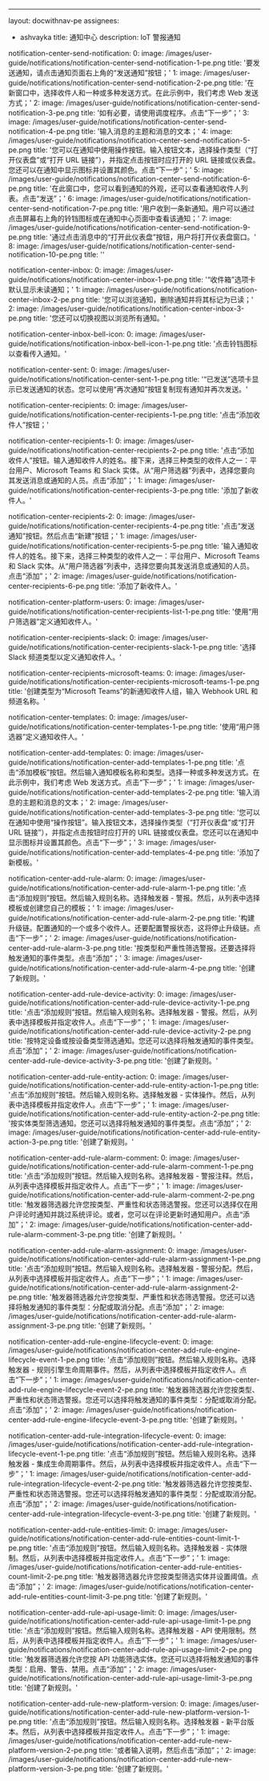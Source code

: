 ---
layout: docwithnav-pe
assignees:
- ashvayka
title: 通知中心
description: IoT 警报通知

notification-center-send-notification:
    0:
        image: /images/user-guide/notifications/notification-center-send-notification-1-pe.png
        title: '要发送通知，请点击通知页面右上角的“发送通知”按钮；'
    1:
        image: /images/user-guide/notifications/notification-center-send-notification-2-pe.png
        title: '在新窗口中，选择收件人和一种或多种发送方式。在此示例中，我们考虑 Web 发送方式；'
    2:
        image: /images/user-guide/notifications/notification-center-send-notification-3-pe.png
        title: '如有必要，请使用调度程序。点击“下一步”；'
    3:
        image: /images/user-guide/notifications/notification-center-send-notification-4-pe.png
        title: '输入消息的主题和消息的文本；'
    4:
        image: /images/user-guide/notifications/notification-center-send-notification-5-pe.png
        title: '您可以在通知中使用操作按钮。输入按钮文本，选择操作类型（“打开仪表盘”或“打开 URL 链接”），并指定点击按钮时应打开的 URL 链接或仪表盘。您还可以在通知中显示图标并设置其颜色。点击“下一步”；'
    5:
        image: /images/user-guide/notifications/notification-center-send-notification-6-pe.png
        title: '在此窗口中，您可以看到通知的外观，还可以查看通知收件人列表。点击“发送”；'
    6:
        image: /images/user-guide/notifications/notification-center-send-notification-7-pe.png
        title: '用户收到一条新通知。用户可以通过点击屏幕右上角的铃铛图标或在通知中心页面中查看该通知；'
    7:
        image: /images/user-guide/notifications/notification-center-send-notification-9-pe.png
        title: '通过点击消息中的“打开此仪表盘”按钮，用户将打开仪表盘窗口。'
    8:
        image: /images/user-guide/notifications/notification-center-send-notification-10-pe.png
        title: ''

notification-center-inbox:
    0:
        image: /images/user-guide/notifications/notification-center-inbox-1-pe.png
        title: '“收件箱”选项卡默认显示未读通知；'
    1:
        image: /images/user-guide/notifications/notification-center-inbox-2-pe.png
        title: '您可以浏览通知，删除通知并将其标记为已读；'
    2:
        image: /images/user-guide/notifications/notification-center-inbox-3-pe.png
        title: '您还可以切换视图以浏览所有通知。'

notification-center-inbox-bell-icon:
    0:
        image: /images/user-guide/notifications/notification-inbox-bell-icon-1-pe.png
        title: '点击铃铛图标以查看传入通知。'

notification-center-sent:
    0:
        image: /images/user-guide/notifications/notification-center-sent-1-pe.png
        title: '“已发送”选项卡显示已发送通知的状态。您可以使用“再次通知”按钮复制现有通知并再次发送。'

notification-center-recipients:
    0:
        image: /images/user-guide/notifications/notification-center-recipients-1-pe.png
        title: '点击“添加收件人”按钮；'

notification-center-recipients-1:
    0:
        image: /images/user-guide/notifications/notification-center-recipients-2-pe.png
        title: '点击“添加收件人”按钮。输入通知收件人的姓名。接下来，选择三种类型的收件人之一：平台用户、Microsoft Teams 和 Slack 实体。从“用户筛选器”列表中，选择您要向其发送消息或通知的人员。点击“添加”；'
    1:
        image: /images/user-guide/notifications/notification-center-recipients-3-pe.png
        title: '添加了新收件人。'

notification-center-recipients-2:
    0:
        image: /images/user-guide/notifications/notification-center-recipients-4-pe.png
        title: '点击“发送通知”按钮。然后点击“新建”按钮；'
    1:
        image: /images/user-guide/notifications/notification-center-recipients-5-pe.png
        title: '输入通知收件人的姓名。接下来，选择三种类型的收件人之一：平台用户、Microsoft Teams 和 Slack 实体。从“用户筛选器”列表中，选择您要向其发送消息或通知的人员。点击“添加”；'
    2:
        image: /images/user-guide/notifications/notification-center-recipients-6-pe.png
        title: '添加了新收件人。'

notification-center-platform-users:
    0:
        image: /images/user-guide/notifications/notification-center-recipients-list-1-pe.png
        title: '使用“用户筛选器”定义通知收件人。'

notification-center-recipients-slack:
    0:
        image: /images/user-guide/notifications/notification-center-recipients-slack-1-pe.png
        title: '选择 Slack 频道类型以定义通知收件人。'

notification-center-recipients-microsoft-teams:
    0:
        image: /images/user-guide/notifications/notification-center-recipients-microsoft-teams-1-pe.png
        title: '创建类型为“Microsoft Teams”的新通知收件人组，输入 Webhook URL 和频道名称。'

notification-center-templates:
    0:
        image: /images/user-guide/notifications/notification-center-templates-1-pe.png
        title: '使用“用户筛选器”定义通知收件人。'

notification-center-add-templates:
    0:
        image: /images/user-guide/notifications/notification-center-add-templates-1-pe.png
        title: '点击“添加模板”按钮。然后输入通知模板名称和类型。选择一种或多种发送方式。在此示例中，我们考虑 Web 发送方式。点击“下一步”；'
    1:
        image: /images/user-guide/notifications/notification-center-add-templates-2-pe.png
        title: '输入消息的主题和消息的文本；'
    2:
        image: /images/user-guide/notifications/notification-center-add-templates-3-pe.png
        title: '您可以在通知中使用“操作按钮”。输入按钮文本，选择操作类型（“打开仪表盘”或“打开 URL 链接”），并指定点击按钮时应打开的 URL 链接或仪表盘。您还可以在通知中显示图标并设置其颜色。点击“下一步”；'
    3:
        image: /images/user-guide/notifications/notification-center-add-templates-4-pe.png
        title: '添加了新模板。'

notification-center-add-rule-alarm:
    0:
        image: /images/user-guide/notifications/notification-center-add-rule-alarm-1-pe.png
        title: '点击“添加规则”按钮。然后输入规则名称。选择触发器 - 警报。然后，从列表中选择模板或创建您自己的模板；'
    1:
        image: /images/user-guide/notifications/notification-center-add-rule-alarm-2-pe.png
        title: '构建升级链。配置通知的一个或多个收件人。还要配置警报状态，这将停止升级链。点击“下一步”；'
    2:
        image: /images/user-guide/notifications/notification-center-add-rule-alarm-3-pe.png
        title: '按类型和严重性筛选警报。还要选择将触发通知的事件类型。点击“添加”；'
    3:
        image: /images/user-guide/notifications/notification-center-add-rule-alarm-4-pe.png
        title: '创建了新规则。'

notification-center-add-rule-device-activity:
    0:
        image: /images/user-guide/notifications/notification-center-add-rule-device-activity-1-pe.png
        title: '点击“添加规则”按钮。然后输入规则名称。选择触发器 - 警报。然后，从列表中选择模板并指定收件人。点击“下一步”；'
    1:
        image: /images/user-guide/notifications/notification-center-add-rule-device-activity-2-pe.png
        title: '按特定设备或按设备类型筛选通知。您还可以选择将触发通知的事件类型。点击“添加”；'
    2:
        image: /images/user-guide/notifications/notification-center-add-rule-device-activity-3-pe.png
        title: '创建了新规则。'

notification-center-add-rule-entity-action:
    0:
        image: /images/user-guide/notifications/notification-center-add-rule-entity-action-1-pe.png
        title: '点击“添加规则”按钮。然后输入规则名称。选择触发器 - 实体操作。然后，从列表中选择模板并指定收件人。点击“下一步”；'
    1:
        image: /images/user-guide/notifications/notification-center-add-rule-entity-action-2-pe.png
        title: '按实体类型筛选通知。您还可以选择将触发通知的事件类型。点击“添加”；'
    2:
        image: /images/user-guide/notifications/notification-center-add-rule-entity-action-3-pe.png
        title: '创建了新规则。'

notification-center-add-rule-alarm-comment:
    0:
        image: /images/user-guide/notifications/notification-center-add-rule-alarm-comment-1-pe.png
        title: '点击“添加规则”按钮。然后输入规则名称。选择触发器 - 警报注释。然后，从列表中选择模板并指定收件人。点击“下一步”；'
    1:
        image: /images/user-guide/notifications/notification-center-add-rule-alarm-comment-2-pe.png
        title: '触发器筛选器允许您按类型、严重性和状态筛选警报。您还可以选择仅在用户评论时通知并跳过系统评论。或者，您可以在评论更新时通知用户。点击“添加”；'
    2:
        image: /images/user-guide/notifications/notification-center-add-rule-alarm-comment-3-pe.png
        title: '创建了新规则。'

notification-center-add-rule-alarm-assignment:
    0:
        image: /images/user-guide/notifications/notification-center-add-rule-alarm-assignment-1-pe.png
        title: '点击“添加规则”按钮。然后输入规则名称。选择触发器 - 警报分配。然后，从列表中选择模板并指定收件人。点击“下一步”；'
    1:
        image: /images/user-guide/notifications/notification-center-add-rule-alarm-assignment-2-pe.png
        title: '触发器筛选器允许您按类型、严重性和状态筛选警报。您还可以选择将触发通知的事件类型：分配或取消分配。点击“添加”；'
    2:
        image: /images/user-guide/notifications/notification-center-add-rule-alarm-assignment-3-pe.png
        title: '创建了新规则。'

notification-center-add-rule-engine-lifecycle-event:
    0:
        image: /images/user-guide/notifications/notification-center-add-rule-engine-lifecycle-event-1-pe.png
        title: '点击“添加规则”按钮。然后输入规则名称。选择触发器 - 规则引擎生命周期事件。然后，从列表中选择模板并指定收件人。点击“下一步”；'
    1:
        image: /images/user-guide/notifications/notification-center-add-rule-engine-lifecycle-event-2-pe.png
        title: '触发器筛选器允许您按类型、严重性和状态筛选警报。您还可以选择将触发通知的事件类型：分配或取消分配。点击“添加”；'
    2:
        image: /images/user-guide/notifications/notification-center-add-rule-engine-lifecycle-event-3-pe.png
        title: '创建了新规则。'

notification-center-add-rule-integration-lifecycle-event:
    0:
        image: /images/user-guide/notifications/notification-center-add-rule-integration-lifecycle-event-1-pe.png
        title: '点击“添加规则”按钮。然后输入规则名称。选择触发器 - 集成生命周期事件。然后，从列表中选择模板并指定收件人。点击“下一步”；'
    1:
        image: /images/user-guide/notifications/notification-center-add-rule-integration-lifecycle-event-2-pe.png
        title: '触发器筛选器允许您按类型、严重性和状态筛选警报。您还可以选择将触发通知的事件类型：分配或取消分配。点击“添加”；'
    2:
        image: /images/user-guide/notifications/notification-center-add-rule-integration-lifecycle-event-3-pe.png
        title: '创建了新规则。'

notification-center-add-rule-entities-limit:
    0:
        image: /images/user-guide/notifications/notification-center-add-rule-entities-count-limit-1-pe.png
        title: '点击“添加规则”按钮。然后输入规则名称。选择触发器 - 实体限制。然后，从列表中选择模板并指定收件人。点击“下一步”；'
    1:
        image: /images/user-guide/notifications/notification-center-add-rule-entities-count-limit-2-pe.png
        title: '触发器筛选器允许您按类型筛选实体并设置阈值。点击“添加”；'
    2:
        image: /images/user-guide/notifications/notification-center-add-rule-entities-count-limit-3-pe.png
        title: '创建了新规则。'

notification-center-add-rule-api-usage-limit:
    0:
        image: /images/user-guide/notifications/notification-center-add-rule-api-usage-limit-1-pe.png
        title: '点击“添加规则”按钮。然后输入规则名称。选择触发器 - API 使用限制。然后，从列表中选择模板并指定收件人。点击“下一步”；'
    1:
        image: /images/user-guide/notifications/notification-center-add-rule-api-usage-limit-2-pe.png
        title: '触发器筛选器允许您按 API 功能筛选实体。您还可以选择将触发通知的事件类型：启用、警告、禁用。点击“添加”；'
    2:
        image: /images/user-guide/notifications/notification-center-add-rule-api-usage-limit-3-pe.png
        title: '创建了新规则。'

notification-center-add-rule-new-platform-version:
    0:
        image: /images/user-guide/notifications/notification-center-add-rule-new-platform-version-1-pe.png
        title: '点击“添加规则”按钮。然后输入规则名称。选择触发器 - 新平台版本。然后，从列表中选择模板并指定收件人。点击“下一步”；'
    1:
        image: /images/user-guide/notifications/notification-center-add-rule-new-platform-version-2-pe.png
        title: '或者输入说明，然后点击“添加”；'
    2:
        image: /images/user-guide/notifications/notification-center-add-rule-new-platform-version-3-pe.png
        title: '创建了新规则。'